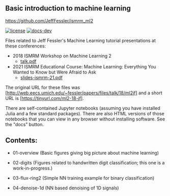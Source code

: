 ## Basic introduction to machine learning

https://github.com/JeffFessler/ismrm_ml2

[![license][license-img]][license-url]
[![docs-dev][docs-dev-img]][docs-dev-url]

Files related to Jeff Fessler's Machine Learning tutorial presentations
at these conferences:
- 2018 ISMRM Workshop on Machine Learning 2
  - [talk.pdf](https://web.eecs.umich.edu/~fessler/papers/files/talk/18/ml2jf/talk.pdf)
- 2021 ISMRM Educational Course:
  Machine Learning: Everything You Wanted to Know but Were Afraid to Ask
  - [slides-ismrm-21.pdf](https://web.eecs.umich.edu/~fessler/papers/files/talk/18/ml2jf/slides-ismrm-21.pdf)

The original URL for these files was
[http://web.eecs.umich.edu/~fessler/papers/files/talk/18/ml2jf]
and a short URL is
[https://tinyurl.com/ml2-18-jf].

There are self-contained Jupyter notebooks
(assuming you have installed Julia and a few standard packages).
There are also HTML versions
of those notebooks
that you can view in any browser
without installing software.
See the "docs" button.

## Contents:

- 01-overview
  (Basic figures giving big picture about machine learning)

- 02-digits
  (Figures related to handwritten digit classification;
  this one is a work-in-progress.)

- 03-flux-ring2
  (Simple NN training example for binary classification)

- 04-denoise-1d
  (NN based denoising of 1D signals)

<!-- URLs -->
[license-img]: https://img.shields.io/badge/license-MIT-brightgreen.svg
[license-url]: LICENSE
[docs-dev-img]: https://img.shields.io/badge/docs-dev-blue.svg
[docs-dev-url]: https://JeffFessler.github.io/ismrm_ml2/dev
